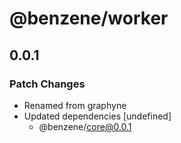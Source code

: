 # @benzene/worker

## 0.0.1
### Patch Changes

- Renamed from graphyne
- Updated dependencies [undefined]
  - @benzene/core@0.0.1
